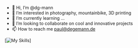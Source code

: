 - 👋 Hi, I’m @dg-mann
- 👀 I’m interested in photography, mountainbike, 3D printing
- 🌱 I’m currently learning ...
- 💞️ I’m looking to collaborate on cool and innovative projects
- 📫 How to reach me [paul@degemann.de](mailto:paul@degemann.de "paul@degemann.de")


[![My Skills](https://skillicons.dev/icons?i=js,html,css,vue,sass,flutter,nuxt,wordpress,svelte,mysql,php,bootstrap)]

<!---
dg-mann/dg-mann is a ✨ special ✨ repository because its `README.md` (this file) appears on your GitHub profile.
You can click the Preview link to take a look at your changes.
--->
